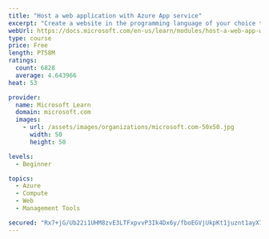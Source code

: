 ```yaml
---
title: "Host a web application with Azure App service"
excerpt: "Create a website in the programming language of your choice through the hosted web app platform in Azure App Service."
webUrl: https://docs.microsoft.com/en-us/learn/modules/host-a-web-app-with-azure-app-service/
type: course
price: Free
length: PT58M
ratings:
  count: 6828
  average: 4.643966
heat: 53

provider:
  name: Microsoft Learn
  domain: microsoft.com
  images:
    - url: /assets/images/organizations/microsoft.com-50x50.jpg
      width: 50
      height: 50

levels:
  - Beginner

topics:
  - Azure
  - Compute
  - Web
  - Management Tools

secured: "Rx7+jG/Ub22i1UHM8zvE3LTFxpvvP3Ik4Dx6y/fboEGVjUkpKt1juznt1ayX7VInSPbLKcHp6u0KF05sS3IncVoOHTL4WHxHhyMPiOftBhVTpdrR9PdlCaPHCKzQ9mmzyGicQkwC4m7cuIjdlhE6ruuA3LrSLjZqIvL6l9X1Z2qP39aCF2CkQpk6qtPIZme/Hz8xoVoBCYrvxqNwctHdXgnzK+W4Wya9rkvk1awffmmgfXUJjZUsOcj1P78F9cCU7jC5XU6pIH9Crm0sABo1gnvriOU9n8ioocOTT2WHpfFVAzpbdqMhSuKcLrFUyb9EAj/r+K9tx2rxF41fM/alEQEFoh56VuHQIE/qkL4eOevTOuFwRw3/fVLSo1DZ3NWCZ/1JxhkLrGOborJV1ASF+F1TBQjFcrf3cIaE8tPR/A8=;9KKy9RC9b33Jaji9/Dd5rw=="
---
```


